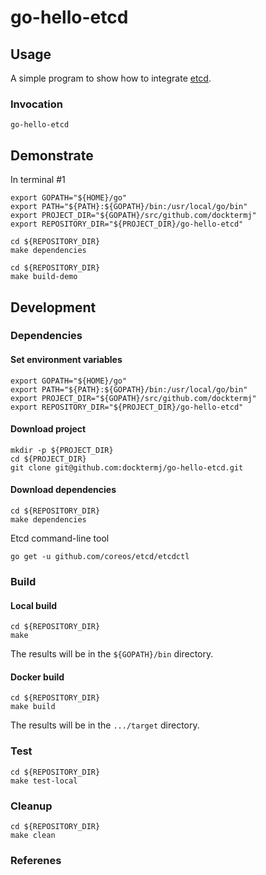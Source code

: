 # go-hello-etcd

## Usage

A simple program to show how to integrate
[etcd](https://coreos.com/etcd/).

### Invocation

```console
go-hello-etcd
```

## Demonstrate

In terminal #1

```console
export GOPATH="${HOME}/go"
export PATH="${PATH}:${GOPATH}/bin:/usr/local/go/bin"
export PROJECT_DIR="${GOPATH}/src/github.com/docktermj"
export REPOSITORY_DIR="${PROJECT_DIR}/go-hello-etcd"

cd ${REPOSITORY_DIR}
make dependencies

cd ${REPOSITORY_DIR}
make build-demo
```

## Development

### Dependencies

#### Set environment variables

```console
export GOPATH="${HOME}/go"
export PATH="${PATH}:${GOPATH}/bin:/usr/local/go/bin"
export PROJECT_DIR="${GOPATH}/src/github.com/docktermj"
export REPOSITORY_DIR="${PROJECT_DIR}/go-hello-etcd"
```

#### Download project

```console
mkdir -p ${PROJECT_DIR}
cd ${PROJECT_DIR}
git clone git@github.com:docktermj/go-hello-etcd.git
```

#### Download dependencies

```console
cd ${REPOSITORY_DIR}
make dependencies
```
Etcd command-line tool

```console
go get -u github.com/coreos/etcd/etcdctl
```

### Build

#### Local build

```console
cd ${REPOSITORY_DIR}
make
```

The results will be in the `${GOPATH}/bin` directory.

#### Docker build

```console
cd ${REPOSITORY_DIR}
make build
```

The results will be in the `.../target` directory.

### Test

```console
cd ${REPOSITORY_DIR}
make test-local
```

### Cleanup

```console
cd ${REPOSITORY_DIR}
make clean
```

### Referenes


